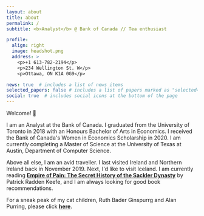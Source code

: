 ```yaml
---
layout: about
title: about
permalink: /
subtitle: <b>Analyst</b> @ Bank of Canada // Tea enthusiast

profile:
  align: right
  image: headshot.png
  address: >
    <p>+1 613-782-2194</p>
    <p>234 Wellington St. W</p>
    <p>Ottawa, ON K1A 0G9</p>

news: true  # includes a list of news items
selected_papers: false # includes a list of papers marked as "selected={true}"
social: true  # includes social icons at the bottom of the page
---
```


Welcome! :wave:

I am an Analyst at the Bank of Canada. I graduated from the University of Toronto in 2018 with an Honours Bachelor of Arts in Economics. I received the Bank of Canada's Women in Economics Scholarship in 2020. I am currently completing a Master of Science at the University of Texas at Austin, Department of Computer Science. 

Above all else, I am an avid traveller. I last visited Ireland and Northern Ireland back in November 2019. Next, I'd like to visit Iceland. I am currently reading **[Empire of Pain: The Secret History of the Sackler Dynasty](https://www.chapters.indigo.ca/en-ca/books/empire-of-pain-the-secret/0385697546-item.html)** by Patrick Radden Keefe, and I am always looking for good book recommendations.

For a sneak peak of my cat children, Ruth Bader Ginspurrg and Alan Purring, please click **[here](https://minniehcui.github.io/assets/img/ruth_and_alan.JPG)**.
